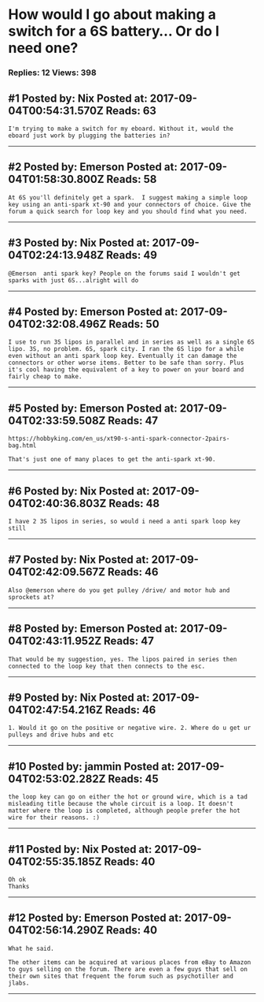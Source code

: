 # How would I go about making a switch for a 6S battery&hellip; Or do I need one?

### Replies: 12 Views: 398

## \#1 Posted by: Nix Posted at: 2017-09-04T00:54:31.570Z Reads: 63

```
I'm trying to make a switch for my eboard. Without it, would the eboard just work by plugging the batteries in?
```

---
## \#2 Posted by: Emerson Posted at: 2017-09-04T01:58:30.800Z Reads: 58

```
At 6S you'll definitely get a spark.  I suggest making a simple loop key using an anti-spark xt-90 and your connectors of choice. Give the forum a quick search for loop key and you should find what you need.
```

---
## \#3 Posted by: Nix Posted at: 2017-09-04T02:24:13.948Z Reads: 49

```
@Emerson  anti spark key? People on the forums said I wouldn't get sparks with just 6S...alright will do
```

---
## \#4 Posted by: Emerson Posted at: 2017-09-04T02:32:08.496Z Reads: 50

```
I use to run 3S lipos in parallel and in series as well as a single 6S lipo. 3S, no problem. 6S, spark city. I ran the 6S lipo for a while even without an anti spark loop key. Eventually it can damage the connectors or other worse items. Better to be safe than sorry. Plus it's cool having the equivalent of a key to power on your board and fairly cheap to make.
```

---
## \#5 Posted by: Emerson Posted at: 2017-09-04T02:33:59.508Z Reads: 47

```
https://hobbyking.com/en_us/xt90-s-anti-spark-connector-2pairs-bag.html

That's just one of many places to get the anti-spark xt-90.
```

---
## \#6 Posted by: Nix Posted at: 2017-09-04T02:40:36.803Z Reads: 48

```
I have 2 3S lipos in series, so would i need a anti spark loop key still
```

---
## \#7 Posted by: Nix Posted at: 2017-09-04T02:42:09.567Z Reads: 46

```
Also @emerson where do you get pulley /drive/ and motor hub and sprockets at?
```

---
## \#8 Posted by: Emerson Posted at: 2017-09-04T02:43:11.952Z Reads: 47

```
That would be my suggestion, yes. The lipos paired in series then connected to the loop key that then connects to the esc.
```

---
## \#9 Posted by: Nix Posted at: 2017-09-04T02:47:54.216Z Reads: 46

```
1. Would it go on the positive or negative wire. 2. Where do u get ur pulleys and drive hubs and etc
```

---
## \#10 Posted by: jammin Posted at: 2017-09-04T02:53:02.282Z Reads: 45

```
the loop key can go on either the hot or ground wire, which is a tad misleading title because the whole circuit is a loop. It doesn't matter where the loop is completed, although people prefer the hot wire for their reasons. :)
```

---
## \#11 Posted by: Nix Posted at: 2017-09-04T02:55:35.185Z Reads: 40

```
Oh ok
Thanks
```

---
## \#12 Posted by: Emerson Posted at: 2017-09-04T02:56:14.290Z Reads: 40

```
What he said. 

The other items can be acquired at various places from eBay to Amazon to guys selling on the forum. There are even a few guys that sell on their own sites that frequent the forum such as psychotiller and jlabs.
```

---
